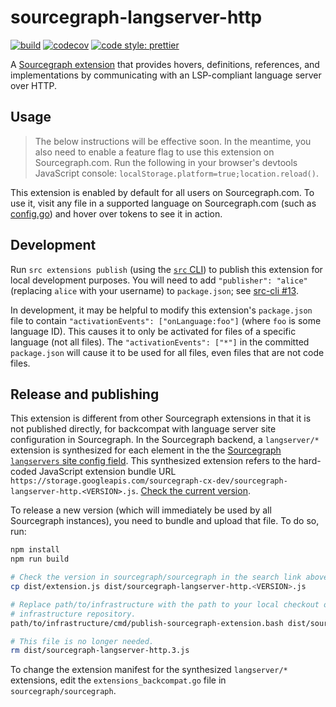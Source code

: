 # sourcegraph-langserver-http

[![build](https://travis-ci.org/sourcegraph/sourcegraph-langserver-http.svg?branch=master)](https://travis-ci.org/sourcegraph/sourcegraph-langserver-http)
[![codecov](https://codecov.io/gh/sourcegraph/sourcegraph-langserver-http/branch/master/graph/badge.svg?token=c3KpMf1MaY)](https://codecov.io/gh/sourcegraph/sourcegraph-langserver-http)
[![code style: prettier](https://img.shields.io/badge/code_style-prettier-ff69b4.svg)](https://github.com/prettier/prettier)

A [Sourcegraph extension](https://docs.sourcegraph.com/extensions) that provides hovers, definitions, references, and implementations by communicating with an LSP-compliant language server over HTTP.

## Usage

> The below instructions will be effective soon. In the meantime, you also need to enable a feature flag to use this extension on Sourcegraph.com. Run the following in your browser's devtools JavaScript console: `localStorage.platform=true;location.reload()`.

This extension is enabled by default for all users on Sourcegraph.com. To use it, visit any file in a supported language on Sourcegraph.com (such as [config.go](https://sourcegraph.com/github.com/theupdateframework/notary@master/-/blob/cmd/notary-server/config.go)) and hover over tokens to see it in action.

## Development

Run `src extensions publish` (using the [`src` CLI](https://github.com/sourcegraph/src-cli)) to publish this extension for local development purposes. You will need to add `"publisher": "alice"` (replacing `alice` with your username) to `package.json`; see [src-cli #13](https://github.com/sourcegraph/src-cli/issues/13).

In development, it may be helpful to modify this extension's `package.json` file to contain `"activationEvents": ["onLanguage:foo"]` (where `foo` is some language ID). This causes it to only be activated for files of a specific language (not all files). The `"activationEvents": ["*"]` in the committed `package.json` will cause it to be used for all files, even files that are not code files.

## Release and publishing

This extension is different from other Sourcegraph extensions in that it is not published directly, for backcompat with language server site configuration in Sourcegraph. In the Sourcegraph backend, a `langserver/*` extension is synthesized for each element in the the [Sourcegraph `langservers` site config field](https://about.sourcegraph.com/docs/config/site/#langservers-array). This synthesized extension refers to the hard-coded JavaScript extension bundle URL `https://storage.googleapis.com/sourcegraph-cx-dev/sourcegraph-langserver-http.<VERSION>.js`. [Check the current version](https://sourcegraph.com/search?q=repo:%5Egithub%5C.com/sourcegraph/sourcegraph%24+sourcegraph-langserver-http).

To release a new version (which will immediately be used by all Sourcegraph instances), you need to bundle and upload that file. To do so, run:

```bash
npm install
npm run build

# Check the version in sourcegraph/sourcegraph in the search link above.
cp dist/extension.js dist/sourcegraph-langserver-http.<VERSION>.js

# Replace path/to/infrastructure with the path to your local checkout of the Sourcegraph internal
# infrastructure repository.
path/to/infrastructure/cmd/publish-sourcegraph-extension.bash dist/sourcegraph-langserver-http.<VERSION>.js

# This file is no longer needed.
rm dist/sourcegraph-langserver-http.3.js
```

To change the extension manifest for the synthesized `langserver/*` extensions, edit the `extensions_backcompat.go` file in `sourcegraph/sourcegraph`.
